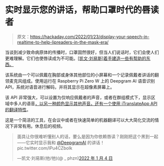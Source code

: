 # 实时显示您的讲话，帮助口罩时代的唇读者

> 原文：<https://hackaday.com/2022/01/23/display-your-speech-in-realtime-to-help-lipreaders-in-the-mask-era/>

当谈到减少致命病原体的传播时，口罩固然很好，但当人们说话时，它们会使人们更难理解。它们也使唇读成为不可能。[[凯文·刘易斯]着手建造一些有帮助的东西。](https://twitter.com/_phzn/status/1478504862170161152?ref_src=twsrc%5Etfw%7Ctwcamp%5Etweetembed%7Ctwterm%5E1478504862170161152%7Ctwgr%5E%7Ctwcon%5Es1_&ref_url=https%3A%2F%2Fhackaday.com%2Fwp-admin%2Fpost.php%3Fpost%3D516699action%3Dedit)

该系统由一个可以佩戴在胸部或身体其他部位的小屏幕和一个记录佩戴者讲话的翻领麦克风组成。使用运行在 Raspberry Pi Zero W 上的 Deepgram AI 语音识别 API，系统对语音进行解码，并将其显示在超像素屏幕上。

该 API 非常强大，可以设置为仅响应佩戴者的声音，或者在群组模式下，显示区域中多人的语音[，以另一种颜色显示其他声音。还有一个使用 iTranslateApp API 的翻译特性](https://twitter.com/_phzn/status/1478821408486699009)。

这是一个简洁的工具，在会议中或者在快速简单的机器翻译可以大大简化交流的情况下非常有用。休息后的视频。


> 面具让你很难听懂别人的话，要么是因为你依赖唇读？刚刚把这个黑到一起——它实时显示我和 [@DeepgramAI](https://twitter.com/DeepgramAI?ref_src=twsrc%5Etfw) 的讲话！pic.twitter.com/lPu4CZboIk
> 
> —凯文·刘易斯(他/他)(@ _ phzn)[2022 年 1 月 4 日](https://twitter.com/_phzn/status/1478504862170161152?ref_src=twsrc%5Etfw)